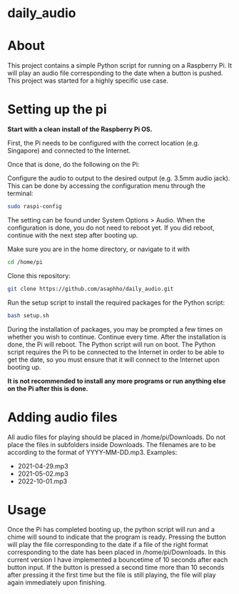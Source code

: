 # daily_audio

<h1>About</h1>

This project contains a simple Python script for running on a Raspberry Pi. It will play an audio file corresponding to the date when a button is pushed. This project was started for a highly specific use case.

<h1>Setting up the pi</h1>

**Start with a clean install of the Raspberry Pi OS.** 

First, the Pi needs to be configured with the correct location (e.g. Singapore) and connected to the Internet.

Once that is done, do the following on the Pi:

Configure the audio to output to the desired output (e.g. 3.5mm audio jack). This can be done by accessing the configuration menu through the terminal:

```sh
sudo raspi-config
```

The setting can be found under System Options > Audio. When the configuration is done, you do not need to reboot yet. If you did reboot, continue with the next step after booting up.

Make sure you are in the home directory, or navigate to it with 
```sh
cd /home/pi
```

Clone this repository:
```sh
git clone https://github.com/asaphho/daily_audio.git
```

Run the setup script to install the required packages for the Python script:
```sh
bash setup.sh
```

During the installation of packages, you may be prompted a few times on whether you wish to continue. Continue every time. After the installation is done, the Pi will reboot. The Python script will run on boot. The Python script requires the Pi to be connected to the Internet in order to be able to get the date, so you must ensure that it will connect to the Internet upon booting up.

**It is not recommended to install any more programs or run anything else on the Pi after this is done.**

<h1>Adding audio files</h1>
All audio files for playing should be placed in /home/pi/Downloads. Do not place the files in subfolders inside Downloads. The filenames are to be according to the format of YYYY-MM-DD.mp3. Examples:
<ul>
  <li>2021-04-29.mp3</li>
  <li>2021-05-02.mp3</li>
  <li>2022-10-01.mp3</li>
 </ul>
 
<h1>Usage</h1>
Once the Pi has completed booting up, the python script will run and a chime will sound to indicate that the program is ready. Pressing the button will play the file corresponding to the date if a file of the right format corresponding to the date has been placed in /home/pi/Downloads. In this current version I have implemented a bouncetime of 10 seconds after each button input. If the button is pressed a second time more than 10 seconds after pressing it the first time but the file is still playing, the file will play again immediately upon finishing.
